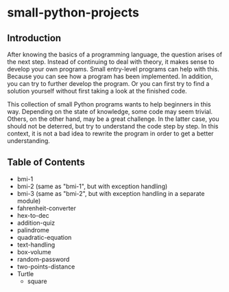 # small-python-projects

## Introduction

After knowing the basics of a programming language, the question arises of the next step. Instead of continuing to deal with theory, it makes sense to develop your own programs. Small entry-level programs can help with this. Because you can see how a program has been implemented. In addition, you can try to further develop the program. Or you can first try to find a solution yourself without first taking a look at the finished code.

This collection of small Python programs wants to help beginners in this way. Depending on the state of knowledge, some code may seem trivial. Others, on the other hand, may be a great challenge. In the latter case, you should not be deterred, but try to understand the code step by step. In this context, it is not a bad idea to rewrite the program in order to get a better understanding.

## Table of Contents

* bmi-1
* bmi-2 (same as "bmi-1", but with exception handling)
* bmi-3 (same as "bmi-2", but with exception handling in a separate module)
* fahrenheit-converter
* hex-to-dec
* addition-quiz
* palindrome
* quadratic-equation
* text-handling
* box-volume
* random-password
* two-points-distance
* Turtle
  * square
